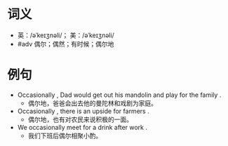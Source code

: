 # 词义
- 英：/əˈkeɪʒnəli/； 美：/əˈkeɪʒnəli/
- #adv 偶尔；偶然；有时候；偶尔地
# 例句
- Occasionally , Dad would get out his mandolin and play for the family .
	- 偶尔地，爸爸会出去他的曼陀林和戏剧为家庭。
- Occasionally , there is an upside for farmers .
	- 偶尔地，也有对农民来说积极的一面。
- We occasionally meet for a drink after work .
	- 我们下班后偶尔相聚小酌。
